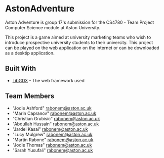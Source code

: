 # AstonAdventure
Aston Adventure is group 17's submission for the CS4780 - Team Project Computer Science module at Aston University.

This project is a game aimed at university marketing teams who wish to introduce prospective university students to their university. This project can be played on the web application on the internet or can be downloaded as a desktip application.

## Built With
* [LibGDX](https://libgdx.badlogicgames.com/documentation/) - The web framework used

## Team Members
* "Jodie Ashford" <rabonem@aston.ac.uk>
* "Marin Capranov" <rabonem@aston.ac.uk>
* "Christian Grubisic" <rabonem@aston.ac.uk>
* "Abdullah Hussain" <rabonem@aston.ac.uk>
* "Jardel Kasai" <rabonem@aston.ac.uk>
* "Lucy Mulgrew" <rabonem@aston.ac.uk>
* "Martin Rabone" <rabonem@aston.ac.uk>
* "Jodie Thomas" <rabonem@aston.ac.uk>
* "Sarah Yusufali" <rabonem@aston.ac.uk>
